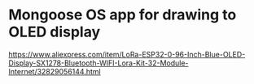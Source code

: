 # Mongoose OS app for drawing to OLED display


https://www.aliexpress.com/item/LoRa-ESP32-0-96-Inch-Blue-OLED-Display-SX1278-Bluetooth-WIFI-Lora-Kit-32-Module-Internet/32829056144.html
